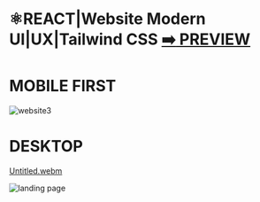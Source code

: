  # ⚛️REACT|Website Modern UI|UX|Tailwind CSS [:arrow_right: PREVIEW](https://reacthoobanktailwindcss.vercel.app/)
 

 # MOBILE FIRST
 ![website3](https://user-images.githubusercontent.com/26189854/202867788-ffd142a2-1e20-4fbd-8281-c1c11448e869.gif)

 # DESKTOP 
 [Untitled.webm](https://user-images.githubusercontent.com/26189854/202867135-7cb39dab-0d20-422d-b85f-88655234dd53.webm)
 
 
 ![landing page](https://user-images.githubusercontent.com/26189854/202921089-c8730061-2a33-4b83-9eea-646b41255c04.png)

